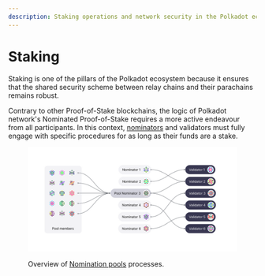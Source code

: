 ```yaml
---
description: Staking operations and network security in the Polkadot ecosystem.
---
```


# Staking

Staking is one of the pillars of the Polkadot ecosystem because it ensures that the shared security scheme between relay chains and their parachains remains robust.&#x20;

Contrary to other Proof-of-Stake blockchains, the logic of Polkadot network's Nominated Proof-of-Stake requires a more active endeavour from all participants. In this context, [nominators](nominating.md) and validators must fully engage with specific procedures for as long as their funds are a stake.

<figure><img src="../../../.gitbook/assets/O_SNPools (2).png" alt="A screenshot of nomination pools processes for the Polkadot and Kusama Relay chains."><figcaption><p>Overview of <a href="https://polkadot.network/blog/nomination-pools-are-live-stake-natively-with-just-1-dot/">Nomination pools</a> processes.</p></figcaption></figure>

